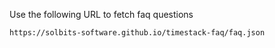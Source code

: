Use the following URL to fetch faq questions
```
https://solbits-software.github.io/timestack-faq/faq.json
```